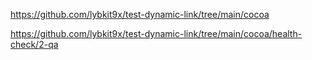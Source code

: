 https://github.com/lybkit9x/test-dynamic-link/tree/main/cocoa


https://github.com/lybkit9x/test-dynamic-link/tree/main/cocoa/health-check/2-qa
